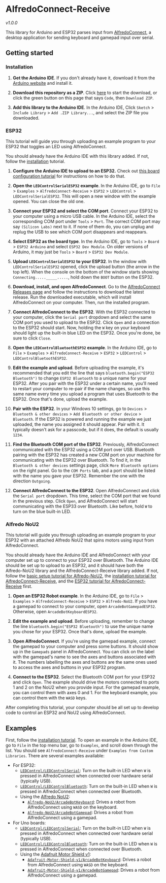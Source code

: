 # AlfredoConnect-Receive
*v1.0.0*

This library for Arduino and ESP32 parses input from [AlfredoConnect](https://github.com/AlfredoElectronics/AlfredoConnect-Desktop), a desktop application for sending keyboard and gamepad input over serial.

## Getting started

### Installation

1. **Get the Arduino IDE**. If you don't already have it, download it from the [Arduino website](https://www.arduino.cc/en/main/software) and install it.

2. **Download this repository as a ZIP**. Click [here][download] to start the download, or click the green button on this page that says `Code`, then `Download ZIP`.

3. **Add this library to the Arduino IDE**. In the Arduino IDE, Click `Sketch` > `Include Library` > `Add .ZIP Library...`, and select the ZIP file you downloaded.

### ESP32

This tutorial will guide you through uploading an example program to your ESP32 that toggles an LED using AlfredoConnect.

You should already have the Arduino IDE with this library added. If not, follow the [installation](#installation) tutorial.

1. **Configure the Arduino IDE to upload to an ESP32.** Check out [this board configuration tutorial](https://randomnerdtutorials.com/installing-the-esp32-board-in-arduino-ide-windows-instructions/) for instructions on how to do that.

2. **Open the `LEDControlSerialESP32` example**. In the Arduino IDE, go to `File` > `Examples` > `AlfredoConnect-Receive` > `ESP32` > `LEDControl` > `LEDControlSerialESP32`. This will open a new window with the example opened. You can close the old one.

3. **Connect your ESP32 and select the COM port**. Connect your ESP32 to your computer using a micro USB cable. In the Arduino IDE, select the corresponding COM port under `Tools` > `Port`. The correct COM port may say `(Silicon Labs)` next to it. If none of them do, you can unplug and replug the USB to see which COM port disappears and reappears.

4. **Select ESP32 as the board type**. In the Arduino IDE, go to `Tools` > `Board` > `ESP32 Arduino` and select `ESP32 Dev Module`. On older versions of Arduino, it may just be `Tools` > `Board` > `ESP32 Dev Module`.

5. **Upload `LEDControlSerialESP32` to your ESP32**. In the window with `LEDControlSerialESP32` opened, click the upload button (the arrow in the top left). When the console on the bottom of the window starts showing `Connecting....._____.....`, hold down the `BOOT` button on the ESP32.

6. **Download, install, and open AlfredoConnect**. Go to the [AlfredoConnect Releases page](https://github.com/AlfredoElectronics/AlfredoConnect-Desktop/releases) and follow the instructions to download the latest release. Run the downloaded executable, which will install AlfredoConnect on your computer. Then, run the installed program.

7. **Connect AlfredoConnect to the ESP32**. With the ESP32 connected to your computer, click the `Serial port` dropdown and select the same COM port you used to upload to the ESP32. Click `Open` and a connection to the ESP32 should start. Now, holding the `W` key on your keyboard should light up the built-in blue LED on the ESP32. Once you're done, be sure to click `Close`.

8. **Open the `LEDControlBluetoothESP32` example**. In the Arduino IDE, go to `File` > `Examples` > `AlfredoConnect-Receive` > `ESP32` > `LEDControl` > `LEDControlBluetoothESP32`.

9. **Edit the example and upload**. Before uploading the example, it's recommended that you edit the line that says `bluetooth.begin("ESP32 Bluetooth")` to change `ESP32 Bluetooth` to a unique name for your ESP32. After you pair with the ESP32 under a certain name, you'll need to restart your computer to re-pair if the name changes, so use this same name every time you upload a program that uses Bluetooth to the ESP32. Once that's done, upload the example.

10. **Pair with the ESP32**. In your Windows 10 settings, go to `Devices` > `Bluetooth & other devices` > `Add Bluetooth or other device` > `Bluetooth`. If the ESP32 is powered and running the example we just uploaded, the name you assigned it should appear. Pair with it. It typically doesn't ask for a passcode, but if it does, the default is usually `1234`.

11. **Find the Bluetooth COM port of the ESP32**. Previously, AlfredoConnect communicated with the ESP32 using a COM port over USB. Bluetooth pairing with the ESP32 has created a new COM port on your machine for communicating with the ESP32 over Bluetooth. To find it, in the `Bluetooth & other devices` settings page, click `More Bluetooth options` on the right panel. Go to the `COM Ports` tab, and a port should be listed with the name you gave your ESP32. Remember the one with the direction `Outgoing`.

12. **Connect AlfredoConnect to the ESP32**. Open AlfredoConnect and click the `Serial port` dropdown. This time, select the COM port that we found in the previous step. Click `Open`, and AlfredoConnect will start communicating with the ESP33 over Bluetooth. Like before, hold `W` to turn on the blue built-in LED.

### Alfredo NoU2

This tutorial will guide you through uploading an example program to your ESP32 with an attached Alfredo NoU2 that spins motors using input from AlfredoConnect.

You should already have the Arduino IDE and AlfredoConnect with your computer set up to connect to your ESP32 over Bluetooth. The Arduino IDE should be set up to upload to an ESP32, and it should have both the Alfredo-NoU2 library and the AlfredoConnect-Receive library added. If not, follow the [basic setup tutorial for Alfredo-NoU2](https://github.com/AlfredoElectronics/Alfredo-NoU2#basic-setup), the [installation tutorial for AlfredoConnect-Receive](#installation), and the [ESP32 tutorial for AlfredoConnect-Receive](#esp32) first.

1. **Open an ESP32 Robot example**. In the Arduino IDE, go to `File` > `Examples` > `AlfredoConnect-Receive` > `ESP32` > `Alfredo-NoU2`. If you have a gamepad to connect to your computer, open `ArcadeBotGamepadESP32`. Otherwise, open `ArcadeBotKeyboardESP32`.

2. **Edit the example and upload**. Before uploading, remember to change the line `bluetooth.begin("ESP32 Bluetooth")` to use the unique name you chose for your ESP32. Once that's done, upload the example.

3. **Open AlfredoConnect**. If you're using the gamepad example, connect the gamepad to your computer and press some buttons. It should show up in the `Gamepads` panel in AlfredoConnect. You can click on the label with the gamepad's name to see the axes and buttons associated with it. The numbers labelling the axes and buttons are the same ones used to access the axes and buttons in your ESP32 program.

4. **Connect to the ESP32**. Select the Bluetooth COM port for your ESP32 and click `Open`. The example should drive the motors connected to ports 1 and 2 on the NoU2 when you provide input. For the gamepad example, you can control them with axes 0 and 1. For the keyboard example, you can control them with the `WASD` keys.

After completing this tutorial, your computer should be all set up to develop code to control an ESP32 and NoU2 using AlfredoConnect.

## Examples

First, follow the [installation tutorial](#installation). To open an example in the Arduino IDE, go to `File` in the top menu bar, go to `Examples`, and scroll down through the list. You should see `AlfredoConnect-Receive` under `Examples from Custom Libraries`. There are several examples available:

 * For ESP32:
   * [`LEDControl/LEDControlSerial`](examples/ESP32/LEDControl/LEDControlSerial/LEDControlSerial.ino): Turn on the built-in LED when `W` is pressed in AlfredoConnect when connected over hardware serial (typically USB).
   * [`LEDControl/LEDControlBluetooth`](examples/ESP32/LEDControl/LEDControlBluetooth/LEDControlBluetooth.ino): Turn on the built-in LED when `W` is pressed in AlfredoConnect when connected over Bluetooth.
   * Using the [Alfredo NoU2](https://github.com/AlfredoElectronics/Alfredo-NoU2):
     * [`Alfredo-NoU2/ArcadeBotKeyboard`](examples/ESP32/Alfredo-NoU2/ArcadeBotKeyboard/ArcadeBotKeyboard.ino): Drives a robot from AlfredoConnect using `WASD` on the keyboard.
     * [`Alfredo-NoU2/ArcadeBotGamepad`](examples/ESP32/Alfredo-NoU2/ArcadeBotGamepad/ArcadeBotGamepad.ino): Drives a robot from AlfredoConnect using a gamepad.
* For Uno boards:
   * [`LEDControl/LEDControlSerial`](examples/Uno/LEDControl/LEDControlSerial/LEDControlSerial.ino): Turn on the built-in LED when `W` is pressed in AlfredoConnect when connected over hardware serial (typically USB).
   * [`LEDControl/LEDControlBluetooth`](examples/Uno/LEDControl/LEDControlBluetooth/LEDControlBluetooth.ino): Turn on the built-in LED when `W` is pressed in AlfredoConnect when connected over Bluetooth.
   * Using the [Adafruit Motor Shield v1](https://github.com/adafruit/Adafruit_Motor-Shield-v1):
     * [`Adafruit-Motor-Shield-v1/ArcadeBotKeyboard`](examples/Uno/Adafruit-Motor-Shield-v1/ArcadeBotKeyboard/ArcadeBotKeyboard.ino): Drives a robot from AlfredoConnect using `WASD` on the keyboard.
     * [`Adafruit-Motor-Shield-v1/ArcadeBotGamepad`](examples/Uno/Adafruit-Motor-Shield-v1/ArcadeBotGamepad/ArcadeBotGamepad.ino): Drives a robot from AlfredoConnect using a gamepad.

[download]: https://github.com/AlfredoElectronics/AlfredoConnect-Receive/archive/refs/heads/master.zip